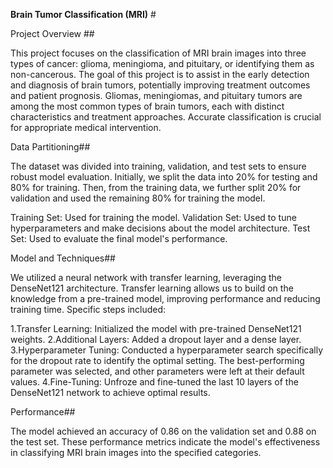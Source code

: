 **Brain Tumor Classification (MRI)** #

Project Overview ##

This project focuses on the classification of MRI brain images into three types of cancer: glioma, meningioma, and pituitary, or identifying them as non-cancerous. The goal of this project is to assist in the early detection and diagnosis of brain tumors, potentially improving treatment outcomes and patient prognosis. Gliomas, meningiomas, and pituitary tumors are among the most common types of brain tumors, each with distinct characteristics and treatment approaches. Accurate classification is crucial for appropriate medical intervention.

Data Partitioning##

The dataset was divided into training, validation, and test sets to ensure robust model evaluation. Initially, we split the data into 20% for testing and 80% for training. Then, from the training data, we further split 20% for validation and used the remaining 80% for training the model.

Training Set: Used for training the model.
Validation Set: Used to tune hyperparameters and make decisions about the model architecture.
Test Set: Used to evaluate the final model's performance.

Model and Techniques##

We utilized a neural network with transfer learning, leveraging the DenseNet121 architecture. Transfer learning allows us to build on the knowledge from a pre-trained model, improving performance and reducing training time. Specific steps included:

1.Transfer Learning: Initialized the model with pre-trained DenseNet121 weights.
2.Additional Layers: Added a dropout layer and a dense layer.
3.Hyperparameter Tuning: Conducted a hyperparameter search specifically for the dropout rate to identify the optimal setting. The best-performing parameter was selected, and other parameters were left at their default values.
4.Fine-Tuning: Unfroze and fine-tuned the last 10 layers of the DenseNet121 network to achieve optimal results.

Performance##

The model achieved an accuracy of 0.86 on the validation set and 0.88 on the test set. These performance metrics indicate the model's effectiveness in classifying MRI brain images into the specified categories.

